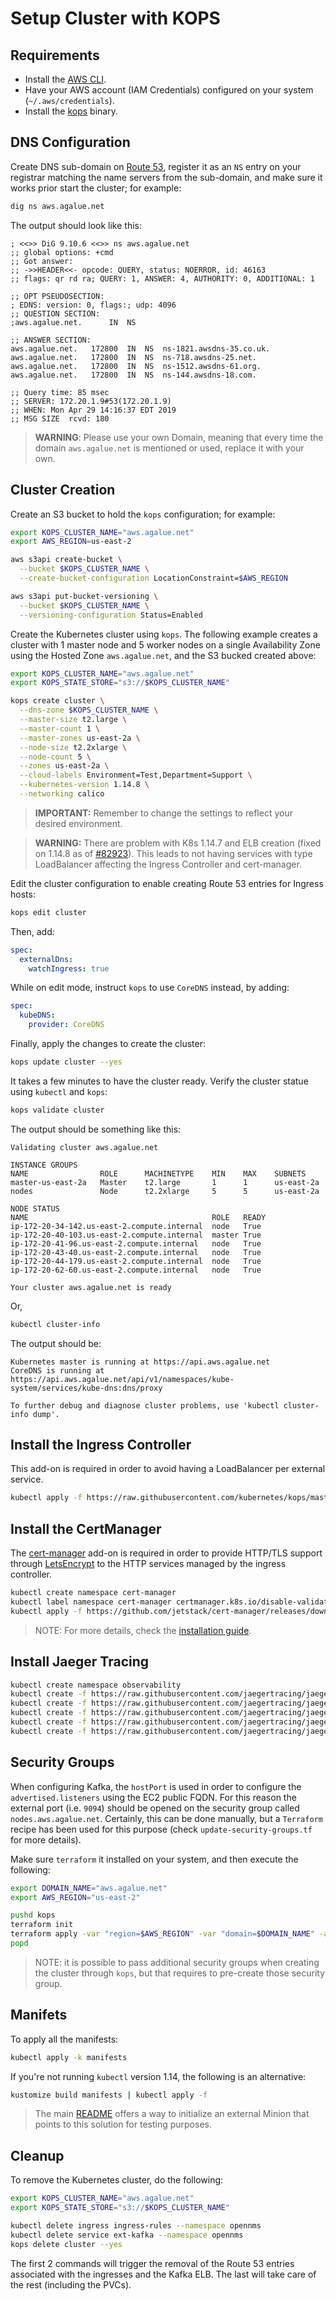 # Setup Cluster with KOPS

## Requirements

* Install the [AWS CLI](https://aws.amazon.com/cli/).
* Have your AWS account (IAM Credentials) configured on your system (`~/.aws/credentials`).
* Install the [kops](https://github.com/kubernetes/kops/blob/master/docs/install.md) binary.

## DNS Configuration

Create DNS sub-domain on [Route 53](https://console.aws.amazon.com/route53/home), register it as an `NS` entry on your registrar matching the name servers from the sub-domain, and make sure it works prior start the cluster; for example:

```bash
dig ns aws.agalue.net
```

The output should look like this:

```text
; <<>> DiG 9.10.6 <<>> ns aws.agalue.net
;; global options: +cmd
;; Got answer:
;; ->>HEADER<<- opcode: QUERY, status: NOERROR, id: 46163
;; flags: qr rd ra; QUERY: 1, ANSWER: 4, AUTHORITY: 0, ADDITIONAL: 1

;; OPT PSEUDOSECTION:
; EDNS: version: 0, flags:; udp: 4096
;; QUESTION SECTION:
;aws.agalue.net.      IN  NS

;; ANSWER SECTION:
aws.agalue.net.   172800  IN  NS  ns-1821.awsdns-35.co.uk.
aws.agalue.net.   172800  IN  NS  ns-718.awsdns-25.net.
aws.agalue.net.   172800  IN  NS  ns-1512.awsdns-61.org.
aws.agalue.net.   172800  IN  NS  ns-144.awsdns-18.com.

;; Query time: 85 msec
;; SERVER: 172.20.1.9#53(172.20.1.9)
;; WHEN: Mon Apr 29 14:16:37 EDT 2019
;; MSG SIZE  rcvd: 180
```

> **WARNING**: Please use your own Domain, meaning that every time the domain `aws.agalue.net` is mentioned or used, replace it with your own.

## Cluster Creation

Create an S3 bucket to hold the `kops` configuration; for example:

```bash
export KOPS_CLUSTER_NAME="aws.agalue.net"
export AWS_REGION=us-east-2

aws s3api create-bucket \
  --bucket $KOPS_CLUSTER_NAME \
  --create-bucket-configuration LocationConstraint=$AWS_REGION

aws s3api put-bucket-versioning \
  --bucket $KOPS_CLUSTER_NAME \
  --versioning-configuration Status=Enabled
```

Create the Kubernetes cluster using `kops`. The following example creates a cluster with 1 master node and 5 worker nodes on a single Availability Zone using the Hosted Zone `aws.agalue.net`, and the S3 bucked created above:

```bash
export KOPS_CLUSTER_NAME="aws.agalue.net"
export KOPS_STATE_STORE="s3://$KOPS_CLUSTER_NAME"

kops create cluster \
  --dns-zone $KOPS_CLUSTER_NAME \
  --master-size t2.large \
  --master-count 1 \
  --master-zones us-east-2a \
  --node-size t2.2xlarge \
  --node-count 5 \
  --zones us-east-2a \
  --cloud-labels Environment=Test,Department=Support \
  --kubernetes-version 1.14.8 \
  --networking calico
```

> **IMPORTANT:** Remember to change the settings to reflect your desired environment.

> **WARNING:** There are problem with K8s 1.14.7 and ELB creation (fixed on 1.14.8 as of [#82923](https://github.com/kubernetes/kubernetes/issues/82923)). This leads to not having services with type LoadBalancer affecting the Ingress Controller and cert-manager.

Edit the cluster configuration to enable creating Route 53 entries for Ingress hosts:

```bash
kops edit cluster
```

Then, add:

```yaml
spec:
  externalDns:
    watchIngress: true
```

While on edit mode, instruct `kops` to use `CoreDNS` instead, by adding:

```yaml
spec:
  kubeDNS:
    provider: CoreDNS
```

Finally, apply the changes to create the cluster:

```bash
kops update cluster --yes
```

It takes a few minutes to have the cluster ready. Verify the cluster statue using `kubectl` and `kops`:

```bash
kops validate cluster
```

The output should be something like this:

```text
Validating cluster aws.agalue.net

INSTANCE GROUPS
NAME                ROLE      MACHINETYPE    MIN    MAX    SUBNETS
master-us-east-2a   Master    t2.large       1      1      us-east-2a
nodes               Node      t2.2xlarge     5      5      us-east-2a

NODE STATUS
NAME                                         ROLE   READY
ip-172-20-34-142.us-east-2.compute.internal  node   True
ip-172-20-40-103.us-east-2.compute.internal  master True
ip-172-20-41-96.us-east-2.compute.internal   node   True
ip-172-20-43-40.us-east-2.compute.internal   node   True
ip-172-20-44-179.us-east-2.compute.internal  node   True
ip-172-20-62-60.us-east-2.compute.internal   node   True

Your cluster aws.agalue.net is ready
```

Or,

```bash
kubectl cluster-info
```

The output should be:

```text
Kubernetes master is running at https://api.aws.agalue.net
CoreDNS is running at https://api.aws.agalue.net/api/v1/namespaces/kube-system/services/kube-dns:dns/proxy

To further debug and diagnose cluster problems, use 'kubectl cluster-info dump'.
```

## Install the Ingress Controller

This add-on is required in order to avoid having a LoadBalancer per external service.

```bash
kubectl apply -f https://raw.githubusercontent.com/kubernetes/kops/master/addons/ingress-nginx/v1.6.0.yaml
```

## Install the CertManager

The [cert-manager](https://cert-manager.readthedocs.io/en/latest/) add-on is required in order to provide HTTP/TLS support through [LetsEncrypt](https://letsencrypt.org) to the HTTP services managed by the ingress controller.

```bash
kubectl create namespace cert-manager
kubectl label namespace cert-manager certmanager.k8s.io/disable-validation=true
kubectl apply -f https://github.com/jetstack/cert-manager/releases/download/v0.10.1/cert-manager.yaml
```

> NOTE: For more details, check the [installation guide](http://docs.cert-manager.io/en/latest/getting-started/install.html).

## Install Jaeger Tracing

```bash
kubectl create namespace observability
kubectl create -f https://raw.githubusercontent.com/jaegertracing/jaeger-operator/master/deploy/crds/jaegertracing.io_jaegers_crd.yaml
kubectl create -f https://raw.githubusercontent.com/jaegertracing/jaeger-operator/master/deploy/service_account.yaml
kubectl create -f https://raw.githubusercontent.com/jaegertracing/jaeger-operator/master/deploy/role.yaml
kubectl create -f https://raw.githubusercontent.com/jaegertracing/jaeger-operator/master/deploy/role_binding.yaml
kubectl create -f https://raw.githubusercontent.com/jaegertracing/jaeger-operator/master/deploy/operator.yaml
```

## Security Groups

When configuring Kafka, the `hostPort` is used in order to configure the `advertised.listeners` using the EC2 public FQDN. For this reason the external port (i.e. `9094`) should be opened on the security group called `nodes.aws.agalue.net`. Certainly, this can be done manually, but a `Terraform` recipe has been used for this purpose (check `update-security-groups.tf` for more details).

Make sure `terraform` it installed on your system, and then execute the following:

```bash
export DOMAIN_NAME="aws.agalue.net"
export AWS_REGION="us-east-2"

pushd kops
terraform init
terraform apply -var "region=$AWS_REGION" -var "domain=$DOMAIN_NAME" -auto-approve
popd
```

> NOTE: it is possible to pass additional security groups when creating the cluster through `kops`, but that requires to pre-create those security group.

## Manifets

To apply all the manifests:

```bash
kubectl apply -k manifests
```

If you're not running `kubectl` version 1.14, the following is an alternative:

```bash
kustomize build manifests | kubectl apply -f
```

> The main [README](README.md) offers a way to initialize an external Minion that points to this solution for testing purposes.

## Cleanup

To remove the Kubernetes cluster, do the following:

```bash
export KOPS_CLUSTER_NAME="aws.agalue.net"
export KOPS_STATE_STORE="s3://$KOPS_CLUSTER_NAME"

kubectl delete ingress ingress-rules --namespace opennms
kubectl delete service ext-kafka --namespace opennms
kops delete cluster --yes
```

The first 2 commands will trigger the removal of the Route 53 entries associated with the ingresses and the Kafka ELB. The last will take care of the rest (including the PVCs).
